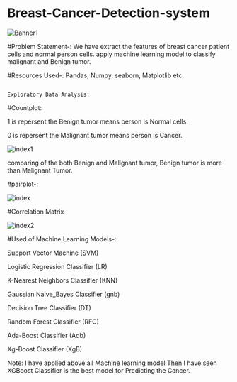 # Breast-Cancer-Detection-system

![Banner1](https://user-images.githubusercontent.com/76062093/103670710-f0022980-4f9f-11eb-94be-e27c7f7bc8aa.png)

#Problem Statement-: We have extract the features of breast cancer patient cells and normal person cells. apply machine learning model to classify malignant and Benign tumor.

#Resources Used-: Pandas, Numpy, seaborn, Matplotlib etc.

                                                                Exploratory Data Analysis:

#Countplot: 

1 is repersent the Benign tumor means person is Normal cells.

0 is repersent the Malignant tumor means person is Cancer.

![index1](https://user-images.githubusercontent.com/76062093/103673243-5dfc2000-4fa3-11eb-88a1-0c64fe37e754.png)

comparing of the both Benign and Malignant tumor, Benign tumor is more than Malignant Tumor.

#pairplot-:

![index](https://user-images.githubusercontent.com/76062093/103675134-96046280-4fa5-11eb-8d50-2a2df121bfdd.png)

#Correlation Matrix

![index2](https://user-images.githubusercontent.com/76062093/103675366-dcf25800-4fa5-11eb-8bed-54e62607c39e.png)

#Used of Machine Learning Models-:

Support Vector Machine (SVM)

Logistic Regression Classifier (LR)

K-Nearest Neighbors Classifier (KNN)

Gaussian Naive_Bayes Classifier (gnb)

Decision Tree Classifier (DT)

Random Forest Classifier (RFC)

Ada-Boost Classifier (Adb)

Xg-Boost Classifier (XgB)

Note: I have applied above all Machine learning model Then I have seen XGBoost Classifier is the best model for Predicting the Cancer.







